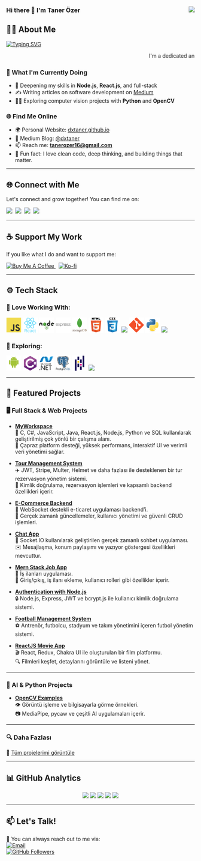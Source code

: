 ### Hi there 👋 I'm Taner Özer <img align="right" src="https://komarev.com/ghpvc/?username=dxtaner&color=164896">

## 👨‍💻 About Me

[![Typing SVG](https://readme-typing-svg.herokuapp.com?font=Raleway&weight=600&size=22&pause=1200&color=F72722&center=false&vCenter=true&width=440&lines=A+zealous+developer+from+Bursa%2C+Turkey;Love+building+with+Node.js+and+React.js)](https://git.io/typing-svg)

<marquee behavior="scroll" direction="left" scrollamount="5">
I'm a dedicated and enthusiastic full-stack developer based in <strong>Bursa, Turkey</strong>. My primary focus is building modern, scalable, and efficient applications using <strong>Node.js</strong> and <strong>React.js</strong>. I’m always curious, always learning, and always pushing the boundaries of what I can build.
</marquee>


### 🔧 What I'm Currently Doing
- 🌱 Deepening my skills in **Node.js**, **React.js**, and full-stack 
- ✍️ Writing articles on software development on [Medium](https://medium.com/@dxtaner)
- 👨‍💻 Exploring computer vision projects with **Python** and **OpenCV**

### 🌐 Find Me Online

- 🌍 Personal Website: [dxtaner.github.io](https://dxtaner.github.io/)
- 📝 Medium Blog: [@dxtaner](https://medium.com/@dxtaner)
- 📫 Reach me: **tanerozer16@gmail.com**
- 🧠 Fun fact: I love clean code, deep thinking, and building things that matter.
---

## 🌐 Connect with Me

Let's connect and grow together! You can find me on:

<p align="left">
<!--   <a href="https://twitter.com/16tanerozer75" target="_blank" title="Twitter"><img src="https://raw.githubusercontent.com/rahuldkjain/github-profile-readme-generator/master/src/images/icons/Social/twitter.svg" width="36" /></a>&nbsp; -->
  <a href="https://linkedin.com/in/tanerozer16" target="_blank" title="LinkedIn"><img src="https://raw.githubusercontent.com/rahuldkjain/github-profile-readme-generator/master/src/images/icons/Social/linked-in-alt.svg" width="36" /></a>&nbsp;
  <a href="https://medium.com/@dxtaner" target="_blank" title="Medium"><img src="https://raw.githubusercontent.com/rahuldkjain/github-profile-readme-generator/master/src/images/icons/Social/medium.svg" width="36" /></a>&nbsp;
  <a href="https://www.hackerrank.com/tanerozer" target="_blank" title="HackerRank"><img src="https://raw.githubusercontent.com/rahuldkjain/github-profile-readme-generator/master/src/images/icons/Social/hackerrank.svg" width="36" /></a>&nbsp;
  <a href="https://leetcode.com/tanerozer16" target="_blank" title="LeetCode"><img src="https://raw.githubusercontent.com/rahuldkjain/github-profile-readme-generator/master/src/images/icons/Social/leet-code.svg" width="36" /></a>
</p>

---

## ☕ Support My Work

If you like what I do and want to support me:

<p>
  <a href="https://www.buymeacoffee.com/tanerozer16" target="_blank">
    <img src="https://cdn.buymeacoffee.com/buttons/v2/default-yellow.png" height="45" width="170" alt="Buy Me A Coffee" />
  </a>&nbsp;
  <a href="https://ko-fi.com/tanerozer16" target="_blank">
    <img src="https://cdn.ko-fi.com/cdn/kofi3.png?v=3" height="45" width="170" alt="Ko-fi" />
  </a>
</p>

---

## ⚙️ Tech Stack

### 🚀 Love Working With:
<p>
  <img src="https://raw.githubusercontent.com/devicons/devicon/master/icons/javascript/javascript-original.svg" width="40" />
  <img src="https://raw.githubusercontent.com/devicons/devicon/master/icons/react/react-original-wordmark.svg" width="40" />
  <img src="https://raw.githubusercontent.com/devicons/devicon/master/icons/nodejs/nodejs-original-wordmark.svg" width="40" />
  <img src="https://raw.githubusercontent.com/devicons/devicon/master/icons/express/express-original-wordmark.svg" width="40" />
  <img src="https://raw.githubusercontent.com/devicons/devicon/master/icons/mongodb/mongodb-original-wordmark.svg" width="40" />
  <img src="https://raw.githubusercontent.com/devicons/devicon/master/icons/html5/html5-original-wordmark.svg" width="40" />
  <img src="https://raw.githubusercontent.com/devicons/devicon/master/icons/css3/css3-original-wordmark.svg" width="40" />
  <img src="https://www.vectorlogo.zone/logos/getpostman/getpostman-icon.svg" width="40" />
  <img src="https://raw.githubusercontent.com/devicons/devicon/master/icons/git/git-original.svg" width="40" />
  <img src="https://raw.githubusercontent.com/devicons/devicon/master/icons/python/python-original.svg" width="40" />
  <img src="https://www.vectorlogo.zone/logos/opencv/opencv-icon.svg" width="40" />
</p>

### 🌱 Exploring:
<p>
  <img src="https://raw.githubusercontent.com/devicons/devicon/master/icons/android/android-original-wordmark.svg" width="40" />
  <img src="https://raw.githubusercontent.com/devicons/devicon/master/icons/csharp/csharp-original.svg" width="40" />
  <img src="https://raw.githubusercontent.com/devicons/devicon/master/icons/dot-net/dot-net-original-wordmark.svg" width="40" />
  <img src="https://raw.githubusercontent.com/devicons/devicon/master/icons/postgresql/postgresql-original-wordmark.svg" width="40" />
  <img src="https://raw.githubusercontent.com/devicons/devicon/master/icons/pandas/pandas-original.svg" width="40" />
  <img src="https://www.vectorlogo.zone/logos/sqlite/sqlite-icon.svg" width="40" />
</p>

---

## 📌 Featured Projects

### 🖥️ Full Stack & Web Projects

- [**MyWorkspace**](https://github.com/dxtaner/MyWorkspace)  
  💼 C, C#, JavaScript, Java, React.js, Node.js, Python ve SQL kullanılarak geliştirilmiş çok yönlü bir çalışma alanı.  
  🚀 Çapraz platform desteği, yüksek performans, interaktif UI ve verimli veri yönetimi sağlar.

- [**Tour Management System**](https://github.com/dxtaner/trip-management-app-nodejs)  
  ✈️ JWT, Stripe, Multer, Helmet ve daha fazlası ile desteklenen bir tur rezervasyon yönetim sistemi.  
  🔐 Kimlik doğrulama, rezervasyon işlemleri ve kapsamlı backend özellikleri içerir.

- [**E-Commerce Backend**](https://github.com/dxtaner/e-commerce-backend-nodejs)  
  🛒 WebSocket destekli e-ticaret uygulaması backend’i.  
  🔄 Gerçek zamanlı güncellemeler, kullanıcı yönetimi ve güvenli CRUD işlemleri.

- [**Chat App**](https://github.com/dxtaner/chatApp-nodejs)  
  💬 Socket.IO kullanılarak geliştirilen gerçek zamanlı sohbet uygulaması.  
  ✉️ Mesajlaşma, konum paylaşımı ve yazıyor göstergesi özellikleri mevcuttur.

- [**Mern Stack Job App**](https://github.com/dxtaner/mern-stack-job-app)  
  💼 İş ilanları uygulaması.  
  🔐 Giriş/çıkış, iş ilanı ekleme, kullanıcı rolleri gibi özellikler içerir.

- [**Authentication with Node.js**](https://github.com/dxtaner/AuthenticationNodeJs)  
  🔒 Node.js, Express, JWT ve bcrypt.js ile kullanıcı kimlik doğrulama sistemi.

- [**Football Management System**](https://github.com/dxtaner/footballapp)  
  ⚽ Antrenör, futbolcu, stadyum ve takım yönetimini içeren futbol yönetim sistemi.

- [**ReactJS Movie App**](https://films-app-react.vercel.app/)  
  🎬 React, Redux, Chakra UI ile oluşturulan bir film platformu.  
  🔍 Filmleri keşfet, detaylarını görüntüle ve listeni yönet.

---

### 🎯 AI & Python Projects

- [**OpenCV Examples**](https://github.com/dxtaner/OpenCv-Examples)  
  👁️ Görüntü işleme ve bilgisayarla görme örnekleri.  
  📷 MediaPipe, pycaw ve çeşitli AI uygulamaları içerir.

---

### 🔍 Daha Fazlası

📁 [Tüm projelerimi görüntüle](https://github.com/dxtaner?tab=repositories)

---
## 📊 GitHub Analytics

<p align="center">
  <img src="https://github-readme-stats.vercel.app/api?username=dxtaner&show_icons=true&theme=radical" width="420" />
  <img src="https://github-readme-stats.vercel.app/api/top-langs/?username=dxtaner&layout=compact&theme=radical" width="320" />
  <img src="http://github-profile-summary-cards.vercel.app/api/cards/most-commit-language?username=dxtaner&theme=2077" height="170em" />
  <img src="http://github-profile-summary-cards.vercel.app/api/cards/repos-per-language?username=dxtaner&theme=2077" height="170em" />
  <img src="http://github-profile-summary-cards.vercel.app/api/cards/stats?username=dxtaner&theme=2077" height="170em" />
</p>

---

## 📫 Let's Talk!

💬 You can always reach out to me via:  
[![Email](https://img.shields.io/badge/Gmail-D14836?style=for-the-badge&logo=gmail&logoColor=white)](mailto:tanerozer16@gmail.com)  
[![GitHub Followers](https://img.shields.io/github/followers/dxtaner?label=Follow&style=social)](https://github.com/dxtaner)
